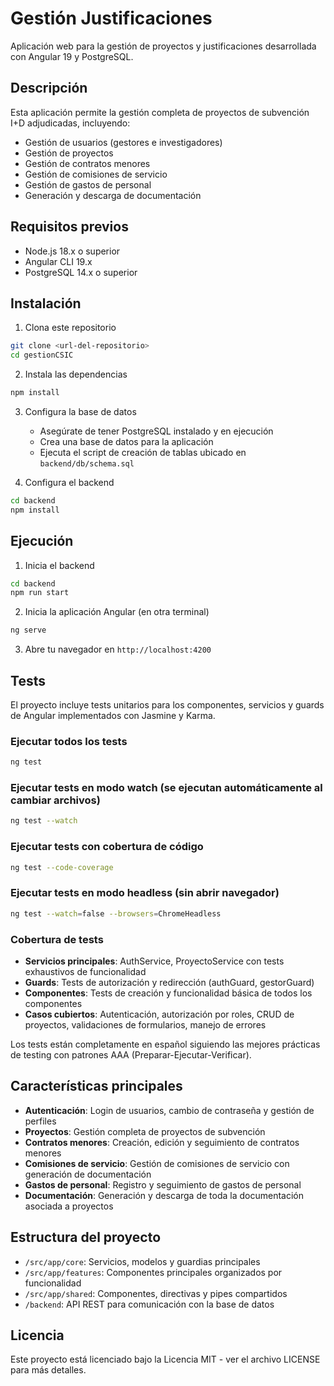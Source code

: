 # Gestión Justificaciones

Aplicación web para la gestión de proyectos y justificaciones desarrollada con Angular 19 y PostgreSQL.

## Descripción

Esta aplicación permite la gestión completa de proyectos de subvención I+D adjudicadas, incluyendo:

- Gestión de usuarios (gestores e investigadores)
- Gestión de proyectos
- Gestión de contratos menores
- Gestión de comisiones de servicio
- Gestión de gastos de personal
- Generación y descarga de documentación

## Requisitos previos

- Node.js 18.x o superior
- Angular CLI 19.x
- PostgreSQL 14.x o superior

## Instalación

1. Clona este repositorio
```bash
git clone <url-del-repositorio>
cd gestionCSIC
```

2. Instala las dependencias
```bash
npm install
```

3. Configura la base de datos
   - Asegúrate de tener PostgreSQL instalado y en ejecución
   - Crea una base de datos para la aplicación
   - Ejecuta el script de creación de tablas ubicado en `backend/db/schema.sql`

4. Configura el backend
```bash
cd backend
npm install
```

## Ejecución

1. Inicia el backend
```bash
cd backend
npm run start
```

2. Inicia la aplicación Angular (en otra terminal)
```bash
ng serve
```

3. Abre tu navegador en `http://localhost:4200`

## Tests

El proyecto incluye tests unitarios para los componentes, servicios y guards de Angular implementados con Jasmine y Karma.

### Ejecutar todos los tests
```bash
ng test
```

### Ejecutar tests en modo watch (se ejecutan automáticamente al cambiar archivos)
```bash
ng test --watch
```

### Ejecutar tests con cobertura de código
```bash
ng test --code-coverage
```

### Ejecutar tests en modo headless (sin abrir navegador)
```bash
ng test --watch=false --browsers=ChromeHeadless
```

### Cobertura de tests

- **Servicios principales**: AuthService, ProyectoService con tests exhaustivos de funcionalidad
- **Guards**: Tests de autorización y redirección (authGuard, gestorGuard)  
- **Componentes**: Tests de creación y funcionalidad básica de todos los componentes
- **Casos cubiertos**: Autenticación, autorización por roles, CRUD de proyectos, validaciones de formularios, manejo de errores

Los tests están completamente en español siguiendo las mejores prácticas de testing con patrones AAA (Preparar-Ejecutar-Verificar).

## Características principales

- **Autenticación**: Login de usuarios, cambio de contraseña y gestión de perfiles
- **Proyectos**: Gestión completa de proyectos de subvención
- **Contratos menores**: Creación, edición y seguimiento de contratos menores
- **Comisiones de servicio**: Gestión de comisiones de servicio con generación de documentación
- **Gastos de personal**: Registro y seguimiento de gastos de personal
- **Documentación**: Generación y descarga de toda la documentación asociada a proyectos

## Estructura del proyecto

- `/src/app/core`: Servicios, modelos y guardias principales
- `/src/app/features`: Componentes principales organizados por funcionalidad
- `/src/app/shared`: Componentes, directivas y pipes compartidos
- `/backend`: API REST para comunicación con la base de datos

## Licencia

Este proyecto está licenciado bajo la Licencia MIT - ver el archivo LICENSE para más detalles.
